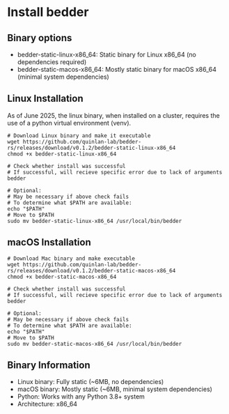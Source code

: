 # Install bedder 
## Binary options
- bedder-static-linux-x86_64: Static binary for Linux x86_64 (no dependencies required)
- bedder-static-macos-x86_64: Mostly static binary for macOS x86_64 (minimal system dependencies)

## Linux Installation
As of June 2025, the linux binary, when installed on a cluster, requires the use of a python virtual environment (venv). 
```
# Download Linux binary and make it executable
wget https://github.com/quinlan-lab/bedder-rs/releases/download/v0.1.2/bedder-static-linux-x86_64
chmod +x bedder-static-linux-x86_64

# Check whether install was successful
# If successful, will recieve specific error due to lack of arguments
bedder

# Optional: 
# May be necessary if above check fails
# To determine what $PATH are available: 
echo "$PATH"
# Move to $PATH
sudo mv bedder-static-linux-x86_64 /usr/local/bin/bedder

```

## macOS Installation 
```
# Download Mac binary and make executable
wget https://github.com/quinlan-lab/bedder-rs/releases/download/v0.1.2/bedder-static-macos-x86_64
chmod +x bedder-static-macos-x86_64

# Check whether install was successful
# If successful, will recieve specific error due to lack of arguments
bedder

# Optional: 
# May be necessary if above check fails
# To determine what $PATH are available: 
echo "$PATH"
# Move to $PATH
sudo mv bedder-static-macos-x86_64 /usr/local/bin/bedder

```

## Binary Information 
- Linux binary: Fully static (~6MB, no dependencies)
- macOS binary: Mostly static (~6MB, minimal system dependencies)
- Python: Works with any Python 3.8+ system
- Architecture: x86_64
